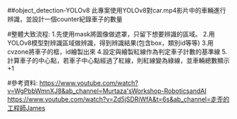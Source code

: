 ##object_detection-YOLOv8
此專案使用YOLOv8對car.mp4影片中的車輛進行辨識，並設計一個counter紀錄車子的數量

#整體大致流程:
1.先使用mask將圖像做遮罩，只留下想要辨識的區域。
2.用YOLOv8模型對辨識區域做辨識，得到辨識結果(包含box，類別id等等)
3.用cvzone將車子的框，id繪製出來
4.設定與繪製紅線作為判定車子計數的基準線
5.計算車子的中心點，若車子中心點經過了紅線，則紅線變為綠線，並車輛總數顯示+1

#參考資料:
https://www.youtube.com/watch?v=WgPbbWmnXJ8&ab_channel=Murtaza'sWorkshop-RoboticsandAI
https://www.youtube.com/watch?v=Zd5jSDRjWfA&t=6s&ab_channel=走歪的工程師James
